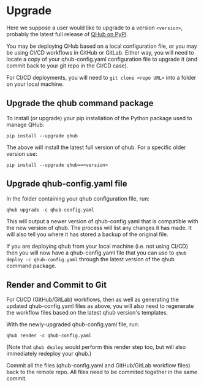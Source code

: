 # Upgrade

Here we suppose a user would like to upgrade to a version
`<version>`, probably the latest full release of [QHub on PyPI](https://pypi.org/project/qhub/).

You may be deploying QHub based on a local configuration file, or you may be using CI/CD workflows in GitHub or GitLab. Either way, you will need to locate a copy of your qhub-config.yaml configuration file to upgrade it (and commit back to your git repo in the CI/CD case).

For CI/CD deployments, you will need to `git clone <repo URL>` into a folder on your local machine.

## Upgrade the qhub command package

To install (or upgrade) your pip installation of the Python package used to manage QHub:

```shell
pip install --upgrade qhub
```

The above will install the latest full version of qhub. For a specific older version use:

```shell
pip install --upgrade qhub==<version>
```

## Upgrade qhub-config.yaml file

In the folder containing your qhub configuration file, run:

```shell
qhub upgrade -c qhub-config.yaml
```

This will output a newer version of qhub-config.yaml that is compatible with the new version of qhub. The process will list any changes it has made. It will also tell you where it has stored a backup of the original file.

If you are deploying qhub from your local machine (i.e. not using CI/CD) then you will now have a qhub-config.yaml file that you can use to `qhub deploy -c qhub-config.yaml` through the latest version of the qhub command package.

## Render and Commit to Git

For CI/CD (GitHub/GitLab) workflows, then as well as generating the updated qhub-config.yaml files as above, you will also need to regenerate the workflow files based on the latest qhub version's templates.

With the newly-upgraded qhub-config.yaml file, run:

```shell
qhub render -c qhub-config.yaml
```

(Note that `qhub deploy` would perform this render step too, but will also immediately redeploy your qhub.)

Commit all the files (qhub-config.yaml and GitHub/GitLab workflow files) back to the remote repo. All files need to be commited together in the same commit.

